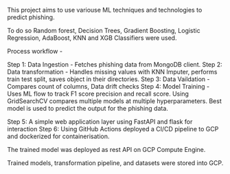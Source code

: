 This project aims to use variouse ML techniques and technologies to predict phishing.

To do so Random forest, Decision Trees, Gradient Boosting, Logistic Regression, AdaBoost, KNN and XGB Classifiers were used.

Process workflow - 

Step 1: Data Ingestion - Fetches phishing data from MongoDB client.
Step 2: Data transformation - Handles missing values with KNN Imputer, performs train test split, saves object in their directories.
Step 3: Data Vaildation - Compares count of columns, Data drift checks
Step 4: Model Training - Uses ML flow to track F1 score precision and recall score. Using GridSearchCV compares multiple models at multiple hyperparameters.
                          Best model is used to predict the output for the phishing data.

Step 5: A simple web application layer using FastAPI and flask for interaction
Step 6: Using GitHub Actions deployed a CI/CD pipeline to GCP and dockerized for containerisation. 

The trained model was deployed as rest API on GCP Compute Engine.

Trained models, transformation pipeline, and datasets were stored into GCP.
